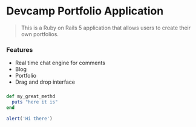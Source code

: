 # Devcamp Portfolio Application

> This is a Ruby on Rails 5 application that allows users to create their own portfolios.

### Features

- Real time chat engine for comments
- Blog
- Portfolio
- Drag and drop interface

###

```ruby
def my_great_methd
  puts "here it is"
end
```
```javascript
alert('Hi there')
```